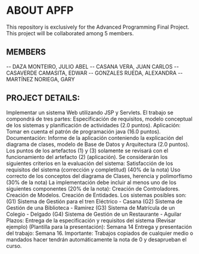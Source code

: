 # ABOUT APFP
This repository is exclusively for the Advanced Programming Final Project. This project will be collaborated among 5 members.

## MEMBERS

-- DAZA MONTEIRO, JULIO ABEL
-- CASANA VERA, JUAN CARLOS
-- CASAVERDE CAMASITA, EDWAR
-- GONZALES RUEDA, ALEXANDRA
-- MARTÍNEZ NORIEGA, GARY

## PROJECT DETAILS:

Implementar un sistema Web utilizando JSP y Servlets. El trabajo se compondrá de tres partes:
Especificación de requisitos, modelo conceptual de los sistemas y planificación de actividades (2.0 puntos).
Aplicación: Tomar en cuenta el patrón de programación java (16.0 puntos).
Documentación: Informe de la aplicación conteniendo la explicación del diagrama de clases, modelo de Base de Datos y Arquitectura (2.0 puntos).
Los puntos de los artefactos (1) y (3) solamente se revisará con el funcionamiento del artefacto (2) (aplicación).
Se considerarán los siguientes criterios en la evaluación del sistema:
Satisfacción de los requisitos del sistema (corrección y completitud) (40% de la nota)
Uso correcto de los conceptos del diagrama de Clases, herencia y polimorfismo (30% de la nota)
La implementación debe incluir al menos uno de los siguientes componentes (20% de la nota):
Creación de Controladores.
Creación de Modelos.
Creación de Entidades.
Los sistemas posibles son:
(G1) Sistema de Gestión para el tren Eléctrico - Casana
(G2) Sistema de Gestión de una Biblioteca - Ramirez
(G3) Sistema de Matrícula de un Colegio - Delgado
(G4) Sistema de Gestión de un Restaurante - Aguilar
Plazos:
Entrega de la especificación y requisitos del sistema  (Revisar ejemplo) (Plantilla para la presentación): Semana 14
Entrega y presentación del trabajo: Semana 16.
Importante:
Trabajos copiados de cualquier medio o mandados hacer tendrán automáticamente la nota de 0 y desaprueban el curso.
